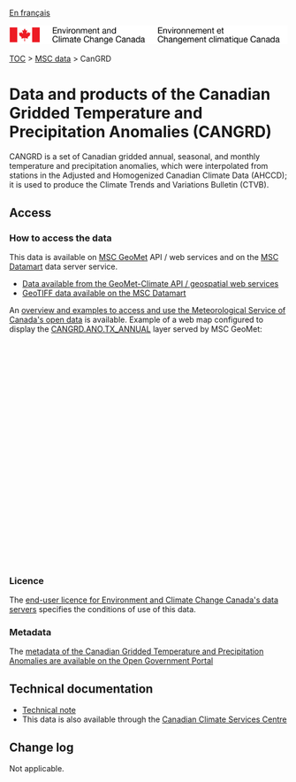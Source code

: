 [En français](readme_cangrd_fr.md)

![ECCC logo](../../img_eccc-logo.png)

[TOC](../../readme_en.md) > [MSC data](../readme_en.md) > CanGRD

# Data and products of the Canadian Gridded Temperature and Precipitation Anomalies (CANGRD)  

CANGRD is a set of Canadian gridded annual, seasonal, and monthly temperature and precipitation anomalies, which were interpolated from stations in the Adjusted and Homogenized Canadian Climate Data (AHCCD); it is used to produce the Climate Trends and Variations Bulletin (CTVB).

## Access

### How to access the data

This data is available on [MSC GeoMet](../../msc-geomet/readme_en.md) API / web services and on the [MSC Datamart](../../msc-datamart/readme_en.md) data server service.

* [Data available from the GeoMet-Climate API / geospatial web services](readme_cangrd-geomet_en.md)
* [GeoTIFF data available on the MSC Datamart](readme_cangrd-datamart_en.md)

An [overview and examples to access and use the Meteorological Service of Canada's open data](../../usage/readme_en.md) is available. Example of a web map configured to display the [CANGRD.ANO.TX_ANNUAL](https://geo.weather.gc.ca/geomet-climate?service=WMS&version=1.3.0&request=GetCapabilities&layer=CANGRD.ANO.TX_ANNUAL) layer served by MSC GeoMet:

<div id="map" style="height: 400px;"></div>

### Licence

The [end-user licence for Environment and Climate Change Canada's data servers](../../licence/readme_en.md) specifies the conditions of use of this data.

### Metadata

The [metadata of the Canadian Gridded Temperature and Precipitation Anomalies are available on the Open Government Portal](https://open.canada.ca/data/en/dataset/3d4b68a5-13bc-48bb-ad10-801128aa6604)

## Technical documentation

* [Technical note](https://collaboration.cmc.ec.gc.ca/cmc/cmos/public_doc/msc-data/climate_cangrd/CANGRD_Technical_Documentation_en.pdf)
* This data is also available through the [Canadian Climate Services Centre](https://www.canada.ca/en/environment-climate-change/services/climate-change/canadian-centre-climate-services/about.html)

## Change log

Not applicable.

<link rel="stylesheet" href="https://cdnjs.cloudflare.com/ajax/libs/openlayers/4.6.5/ol.css" integrity="sha256-rQq4Fxpq3LlPQ8yP11i6Z2lAo82b6ACDgd35CKyNEBw=" crossorigin="anonymous" />
<script src="https://cdn.polyfill.io/v2/polyfill.min.js?features=requestAnimationFrame,Element.prototype.classList,URL"></script>
<script src="https://cdnjs.cloudflare.com/ajax/libs/openlayers/4.6.5/ol.js" integrity="sha256-77IKwU93jwIX7zmgEBfYGHcmeO0Fx2MoWB/ooh9QkBA=" crossorigin="anonymous"></script>
<script>
    function isIE() {
      return window.navigator.userAgent.match(/(MSIE|Trident)/);
    }
    var head = document.getElementsByTagName('head')[0];
    var js = document.createElement("script");
    js.type = "text/javascript";
    if (isIE())
    {
        js.src = "../../../js/cangrd_ie.js";
        document.getElementById("controller").setAttribute("hidden", true);
    }
    else
    {
        js.src = "../../../js/cangrd.js";
    }
    head.appendChild(js);
</script>
